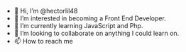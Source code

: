 - 👋 Hi, I’m @hectorlil48
- 👀 I’m interested in becoming a Front End Developer.
- 🌱 I’m currently learning JavaScript and Php.
- 💞️ I’m looking to collaborate on anything I could learn on.
- 📫 How to reach me 

<!---
hectorlil48/hectorlil48 is a ✨ special ✨ repository because its `README.md` (this file) appears on your GitHub profile.
You can click the Preview link to take a look at your changes.
--->
